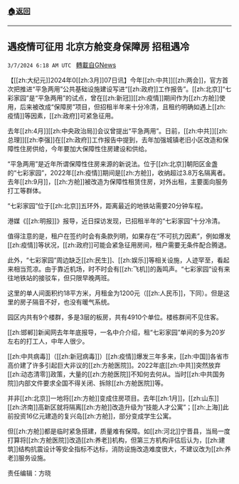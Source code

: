 ###  [:house:返回](README.md)
---


## 遇疫情可征用 北京方舱变身保障房 招租遇冷
`3/7/2024 6:18 AM UTC ` [轉載自GNews](https://gnews.org/articles/2373071)

【[[zh:大纪元]]2024年0[[zh:3月]]07日讯】今年[[zh:中共]][[zh:两会]]，官方首次把推进“平急两用”公共基础设施建设写进“[[zh:政府]]工作报告”。[[zh:北京]]“七彩家园”是“平急两用”的试点，曾在[[zh:新冠]][[zh:疫情]]期间作为[[zh:方舱]]使用，后来被改成“保障房”项目，但招租半年来十分冷清，且租约明确如遇上[[zh:疫情]]等因素，[[zh:政府]]可紧急征用。

去年[[zh:4月]][[zh:中央政治局]]会议曾提出“平急两用”。日前，[[zh:中共]][[zh:总理]][[zh:李强]]在[[zh:政府]]工作报告中提到，去年加强城镇老旧小区改造和保障性住房供给，今年要加大保障性住房建设和供给。

“平急两用”是近年所谓保障性住房来源的新说法。位于[[zh:北京]]朝阳区金盏的“七彩家园”，2022年[[zh:疫情]]期间是[[zh:方舱]]，收纳超过3.8万名隔离者。去年[[zh:9月]]，[[zh:方舱]]被改造为保障性租赁住房，对外出租，主要面向服务打工等群体。

“七彩家园”位于[[zh:北京]]五环外，距离最近的地铁站需要20分钟车程。

港媒《[[zh:明报]]》报导，近日探访发现，已招租半年的“七彩家园”十分冷清。

值得注意的是，租户在签约时会有条款列明，如果存在“不可抗力因素”，例如爆发[[zh:疫情]]等状况，[[zh:政府]]可能会紧急征用房间，租户需要无条件配合腾退。

此外，“七彩家园”周边缺乏[[zh:民生]]、[[zh:娱乐]]等相关设施，人迹罕至，看起来相当荒凉。由于靠近机场，时不时会有[[zh:飞机]]的轰鸣声。“七彩家园”设有来往地铁站的接驳车，但只限早晚两班。

这里的单人间面积约18平方米，月租金为1200元（[[zh:人民币]]，下同）。但是这里的房子隔音不好，也没有暖气系统。

园区内共有9个楼群，多是3层的板房，共有4910个单位。楼栋群间不见住客。

[[zh:邯郸]]新闻网去年年底报导，一名中介介绍，租“七彩家园”单间的多为20岁左右的打工人，中年人很少。

[[zh:中共病毒]]（[[zh:新冠病毒]]）[[zh:疫情]]爆发三年多来，[[zh:中国]]各省市高价建了许多引起巨大非议的[[zh:方舱医院]]。2022年底[[zh:中共]]突然放弃[[zh:动态清零]]政策，大量的[[zh:方舱医院]]不知何去何从。当时[[zh:中共国务院]]内部文件要求全国不得关闭、拆除[[zh:方舱医院]]等。

并非[[zh:北京]]一地将[[zh:方舱]]变成住房项目。去年[[zh:1月]]，[[zh:山东]][[zh:济南]]高新区就将隔离[[zh:方舱]]改造升级为“技能人才公寓”；[[zh:上海]]此前投资16亿元建造的复兴岛[[zh:方舱]]，部分变成学生公寓。

但[[zh:方舱]]都是临时紧急搭建，质量难有保障。如[[zh:河北]]宁晋县，当局一度打算将[[zh:方舱医院]]改造[[zh:养老]]机构，但第三方机构评估后认为，[[zh:建筑]]结构抗震设计等安全指标不达标，消防设施改造难度很大，不建议改为[[zh:养老]]服务设施。

责任编辑：方晓
